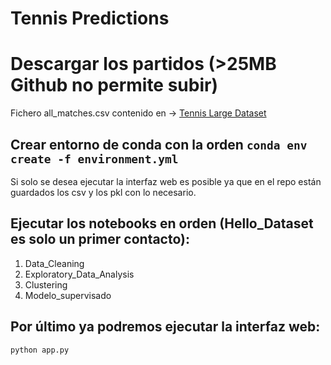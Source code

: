 ﻿# Tennis Predictions

# Descargar los partidos (>25MB Github no permite subir)

Fichero all_matches.csv contenido en -> [Tennis Large Dataset](https://www.kaggle.com/ehallmar/a-large-tennis-dataset-for-atp-and-itf-betting#all_matches.csv)

## Crear entorno de conda con la orden `conda env create -f environment.yml`

Si solo se desea ejecutar la interfaz web es posible ya que en el repo están guardados los csv y los pkl con lo necesario.

## Ejecutar los notebooks en orden (Hello_Dataset es solo un primer contacto):

1. Data_Cleaning
2. Exploratory_Data_Analysis
3. Clustering
4. Modelo_supervisado

## Por último ya podremos ejecutar la interfaz web:

`python app.py`
